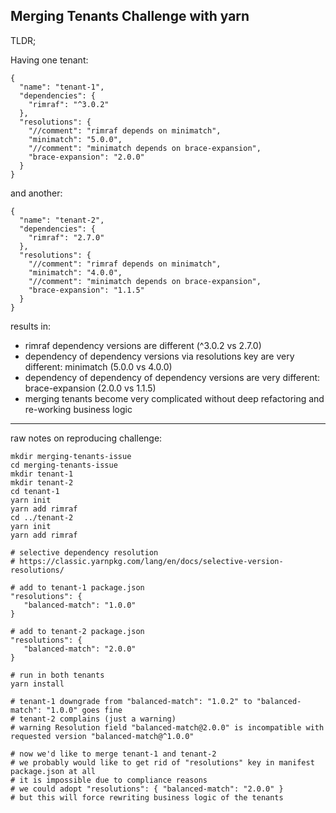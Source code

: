 ## Merging Tenants Challenge with yarn

TLDR;

Having one tenant:

```
{
  "name": "tenant-1",
  "dependencies": {
    "rimraf": "^3.0.2"
  },
  "resolutions": {
    "//comment": "rimraf depends on minimatch",
    "minimatch": "5.0.0",
    "//comment": "minimatch depends on brace-expansion",
    "brace-expansion": "2.0.0"
  }
}
```

and another:

```
{
  "name": "tenant-2",
  "dependencies": {
    "rimraf": "2.7.0"
  },
  "resolutions": {
    "//comment": "rimraf depends on minimatch",
    "minimatch": "4.0.0",
    "//comment": "minimatch depends on brace-expansion",
    "brace-expansion": "1.1.5"
  }
}
```

results in:
- rimraf dependency versions are different (^3.0.2 vs 2.7.0)
- dependency of dependency versions via resolutions key are very different: minimatch (5.0.0 vs 4.0.0)
- dependency of dependency of dependency versions are very different: brace-expansion (2.0.0 vs 1.1.5)
- merging tenants become very complicated without deep refactoring and re-working business logic


---------------------------

raw notes on reproducing challenge:

```
mkdir merging-tenants-issue
cd merging-tenants-issue
mkdir tenant-1
mkdir tenant-2
cd tenant-1
yarn init
yarn add rimraf
cd ../tenant-2
yarn init
yarn add rimraf

# selective dependency resolution
# https://classic.yarnpkg.com/lang/en/docs/selective-version-resolutions/

# add to tenant-1 package.json
"resolutions": {
   "balanced-match": "1.0.0"
}

# add to tenant-2 package.json
"resolutions": {
   "balanced-match": "2.0.0"
}

# run in both tenants
yarn install

# tenant-1 downgrade from "balanced-match": "1.0.2" to "balanced-match": "1.0.0" goes fine
# tenant-2 complains (just a warning)
# warning Resolution field "balanced-match@2.0.0" is incompatible with requested version "balanced-match@^1.0.0"

# now we'd like to merge tenant-1 and tenant-2
# we probably would like to get rid of "resolutions" key in manifest package.json at all
# it is impossible due to compliance reasons
# we could adopt "resolutions": { "balanced-match": "2.0.0" }
# but this will force rewriting business logic of the tenants

```
